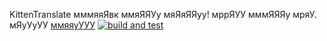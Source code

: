 KittenTranslate мммяяЯвк ммяЯЯУу мяЯяЯЯуу! мррЯУУ мммЯЯЯу мряУ. мЯуУуУУ [ммяяуУУУ](https://github.com/nyarkus/kittentranslate/releases/latest)
[![build and test](https://github.com/nyarkus/KittenTranslate/actions/workflows/build-and-test.yml/badge.svg)](https://github.com/nyarkus/KittenTranslate/actions/workflows/build-and-test.yml)
